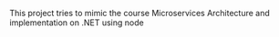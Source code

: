 This project tries to mimic the course Microservices Architecture and implementation on .NET using node
